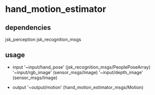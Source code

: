 # hand_motion_estimator

## dependencies
jsk_perception
jsk_recognition_msgs

## usage

- input
  '~input/hand_pose' (jsk_recognition_msgs/PeoplePoseArray)
  '~input/rgb_image' (sensor_msgs/Image)
  '~input/depth_image' (sensor_msgs/Image)

- output
  '~output/motion' (hand_motion_estimator_msgs/Motion)
  